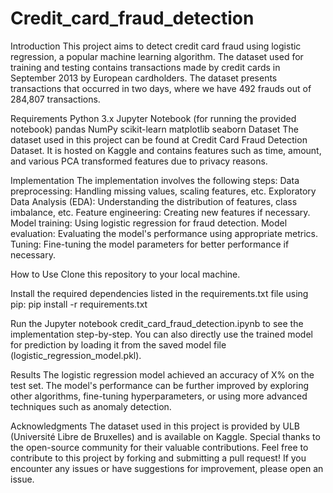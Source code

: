 # Credit_card_fraud_detection
Introduction
This project aims to detect credit card fraud using logistic regression, a popular machine learning algorithm. The dataset used for training and testing contains transactions made by credit cards in September 2013 by European cardholders. The dataset presents transactions that occurred in two days, where we have 492 frauds out of 284,807 transactions.

Requirements
Python 3.x
Jupyter Notebook (for running the provided notebook)
pandas
NumPy
scikit-learn
matplotlib
seaborn
Dataset
The dataset used in this project can be found at Credit Card Fraud Detection Dataset. It is hosted on Kaggle and contains features such as time, amount, and various PCA transformed features due to privacy reasons.

Implementation
The implementation involves the following steps:
Data preprocessing: Handling missing values, scaling features, etc.
Exploratory Data Analysis (EDA): Understanding the distribution of features, class imbalance, etc.
Feature engineering: Creating new features if necessary.
Model training: Using logistic regression for fraud detection.
Model evaluation: Evaluating the model's performance using appropriate metrics.
Tuning: Fine-tuning the model parameters for better performance if necessary.

How to Use
Clone this repository to your local machine.

Install the required dependencies listed in the requirements.txt file using pip:
pip install -r requirements.txt

Run the Jupyter notebook credit_card_fraud_detection.ipynb to see the implementation step-by-step.
You can also directly use the trained model for prediction by loading it from the saved model file (logistic_regression_model.pkl).

Results
The logistic regression model achieved an accuracy of X% on the test set. The model's performance can be further improved by exploring other algorithms, fine-tuning hyperparameters, or using more advanced techniques such as anomaly detection.

Acknowledgments
The dataset used in this project is provided by ULB (Université Libre de Bruxelles) and is available on Kaggle.
Special thanks to the open-source community for their valuable contributions.
Feel free to contribute to this project by forking and submitting a pull request! If you encounter any issues or have suggestions for improvement, please open an issue.




